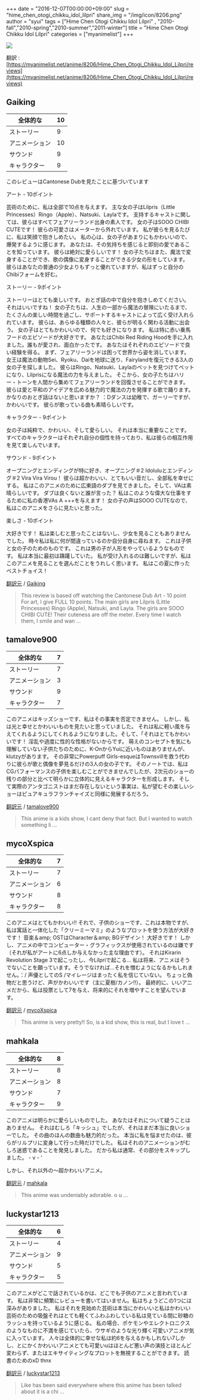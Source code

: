 +++
date = "2016-12-07T00:00:00+09:00"
slug = "hime_chen_otogi_chikku_idol_lilpri"
share_img = "/img/icon/8206.png"
author = "syui"
tags = ["Hime Chen Otogi Chikku Idol Lilpri" , "2010-fall","2010-spring","2010-summer","2011-winter"]
title = "Hime Chen Otogi Chikku Idol Lilpri"
categories = ["myanimelist"]
+++

![](https://myanimelist.cdn-dena.com/images/anime/6/71891.jpg)


<!--more-->

翻訳 : [https://myanimelist.net/anime/8206/Hime_Chen_Otogi_Chikku_Idol_Lilpri/reviews](https://myanimelist.net/anime/8206/Hime_Chen_Otogi_Chikku_Idol_Lilpri/reviews)


## Gaiking



全体的な|  10
--- | ---
ストーリー|  9
アニメーション|  10
サウンド|  9
キャラクター|  9

このレビューはCantonese Dubを見たことに基づいています

アート -  10ポイント

芸術のために、私は全部で10点を与えます。 主な女の子はLilpris（Little Princesses）Ringo（Apple）、Natsuki、Laylaです。 支持するキャストに関しては、彼らはすべてフェアリーランド出身の素人です。 女の子はSOOO CHIBI CUTEです！ 彼らの可愛さはメーターから外れています。 私が彼らを見るたびに、私は笑顔で抱きしめたい。 私の心は、女の子があまりにもかわいいので、爆発するように感じます。 あなたは、その気持ちを感じると即刻の愛であることを知っています。 彼らは絶対に愛らしいです！ 女の子たちはまた、魔法で変身することができ、歌の偶像に変身することができる少女の形をしています。 彼らはあなたの普通の少女よりもずっと優れていますが、私はずっと自分のChibiフォームを好む。

ストーリー -  9ポイント

ストーリーはとても楽しいです。 おとぎ話の中で自分を抱きしめてください。 それはいいですね！ 女の子たちは、人生の一部から魔法の冒険にいたるまで、たくさんの楽しい時間を過ごし、サポートするキャストによって広く受け入れられています。 彼らは、あらゆる種類の人々と、彼らが明るく関わる活動に出会う。 女の子はとてもかわいいので、何でも好きになります。 私は特に赤い乗馬フードのエピソードが大好きです。 あなたはChibi Red Riding Hoodを手に入れました。誰もが愛され、面白かったです。 あなたはそれぞれのエピソードで良い経験を得る。 まず、フェアリーランドは困って世界から姿を消しています。 女王は魔法の動物Sei、Ryoku、Daiを地球に送り、Fairylandを復元できる3人の女の子を探しました。 彼らはRingo、Natsuki、Laylaのペットを見つけてペットになり、Lilprisになる魔法の力を与えました。 そこから、女の子たちはハリー・トーンを人間から集めてフェアリーランドを回復させることができます。 彼らは愛と平和のアイデアを広める魅力的で魔法の力を発揮する歌で踊ります。 かなりのおとぎ話はないと思いますか？  ：Dダンスは幼稚で、ガーリーですが、かわいいです。 彼らが歌っている曲も素晴らしいです。

キャラクター -  9ポイント

女の子は純粋で、かわいい、そして愛らしい。 それは本当に重要なことです。 すべてのキャラクターはそれぞれ自分の個性を持っており、私は彼らの相互作用を見て楽しんでいます。

サウンド -  9ポイント

オープニングとエンディングが特に好き、オープニング＃2 Idoluluとエンディング＃2 Vira Vira Virou！ 彼らは超かわいい、とてもいい音だし、全部私を幸せにする。 私はこのアニメのために広東語のダブを見てきました。そして、VAは素晴らしいです。 ダブは良くないと誰が言った？ 私はこのような偉大な仕事をするために私の香港VAs A +++を与えます！ 女の子の声はSOOO CUTEなので、私はこのアニメをさらに見たいと思った。

楽しさ -  10ポイント

大好きです！ 私は楽しむと思ったことはないし、少女を見ることもありませんでした。 時々私は私に何が間違っているのか自分自身に尋ねます。 これは子供と女の子のためのものです。 これは男の子が人形をやっているようなものです。 私は本当に最初は躊躇していた。 私が受け入れるのは難しいですが、私はこのアニメを見ることを選んだことをうれしく思います。
私はこの夏に作ったベストチョイス！

[翻訳元](https://myanimelist.net/reviews.php?id=101871) / [Gaiking](https://myanimelist.net/profile/Gaiking/reviews)


> This review is based off watching the Cantonese Dub    Art - 10 point    For art, I give FULL 10 points. The main girls are Lilpris (Little Princesses) Ringo (Apple), Natsuki, and Layla. The girls are SOOO CHIBI CUTE! Their cuteness are off the meter. Every time I watch them, I smile and wan ...

## tamalove900



全体的な|  7
--- | ---
ストーリー|  7
アニメーション|  3
サウンド|  9
キャラクター|  7

このアニメはキッズショーです、私はその事実を否定できません。 しかし、私は光と幸せとかわいいものを見たいと思っていました。 それは私に軽い風を与えてくれるようにしてくれるようになりました。そして、「それはとてもかわいいです！ 淫乱や過度に性的な性格がないからです。 萌えのコンセプトを気にも理解していない子供たちのために、K-OnからYuiに近いものはありませんが、klutzyがあります。
その非常にPowerpuff Girls-esqueはTownsvillを救う代わりに彼らが歌と偶像を夢見るだけの3人の女の子です。 そのノートでは、私はCGパフォーマンスの子供を楽しむことができませんでしたが、2次元のショーの残りの部分と比べて明らかに立体的に見えるキャラクターを形成します。 そして実際のアンタゴニストはまだ存在しないという事実は、私が望むその楽しいショーはピュアキュラフランチャイズと同様に発展するだろう。

[翻訳元](https://myanimelist.net/reviews.php?id=25333) / [tamalove900](https://myanimelist.net/profile/tamalove900/reviews)


> This anime is a kids show, I cant deny that fact. But I wanted to watch something li ...

## mycoXspica



全体的な|  7
--- | ---
ストーリー|  7
アニメーション|  6
サウンド|  8
キャラクター|  8

このアニメはとてもかわいい!!
それで、子供のショーです、これは本物ですが、私は寓話と一体化した「クリーミーマミ」のようなプロットを使う方法が大好きです！
音楽＆amp;  OSTはCharacter＆amp;  BGデザイン！ 大好きです！ しかし、アニメの中でコンピューター・グラフィックスが使用されているのは嫌です（それが私がアートに6点しか与えなかった主な理由です）。
それはKirarin Revolution Stage 3で起こったし、今Lilpriで起こる...
私は将来、アニメはそうでないことを願っています。そうでなければ...それを憎むようになるかもしれません。：/
声優としてのS /マイレージはまったく私を信じていない。 ちょっと偽物だと思うけど、声がかわいいです（主に夏樹/カノン!!）。
最終的に、いいアニメだから、私は投票として7を与え、将来的にそれを増やすことを望んでいます。

[翻訳元](https://myanimelist.net/reviews.php?id=26636) / [mycoXspica](https://myanimelist.net/profile/mycoXspica/reviews)


> This anime is very pretty!!  So, is a kid show, this is real, but I love t ...

## mahkala



全体的な|  8
--- | ---
ストーリー|  8
アニメーション|  8
サウンド|  7
キャラクター|  9

このアニメは明らかに愛らしいものでした。 あなたはそれについて疑うことはありません。
それはむしろ「キッシュ」でしたが、それはまだ本当に良いショーでした。 その曲のほんの数曲も魅力的だった。
本当に私を悩ませたのは、彼らがリルプリに変身して行った時だけでした。 私はそれのアニメーションがむしろ迷惑であることを発見しました。 だから私は通常、その部分をスキップしました。  -  v  -  '

しかし、それ以外の〜超かわいいアニメ。

[翻訳元](https://myanimelist.net/reviews.php?id=97461) / [mahkala](https://myanimelist.net/profile/mahkala/reviews)


> This anime was undeniably adorable. o u  ...

## luckystar1213



全体的な|  6
--- | ---
ストーリー|  4
アニメーション|  9
サウンド|  5
キャラクター|  5

このアニメがどこで話されているかは、どこでも子供のアニメと言われています。 私は非常に頻繁にレビューを書いてはいません。私はちょうどこの1つには深みがありました。 私はそれを見始めた芸術は本当にかわいいと私はかわいい芸術のための吸盤それはとても軽くてふわふわしている私は見ている間に砂糖のラッシュを持っているように感じる。 私の場合、ポケモンやエレクトロニクスのようなものに不満を感じていたら、ウサギのような光り輝く可愛いアニメが気に入っています。 人々は全体的に幸せな私は約6を与えるかもしれない7しかし、とにかくかわいいアニメとても可愛いuはほとんど悪い声の演技とほとんど変わらず、またはエキサイティングなプロットを無視することができます。 読書のためのxD thnx

[翻訳元](https://myanimelist.net/reviews.php?id=31673) / [luckystar1213](https://myanimelist.net/profile/luckystar1213/reviews)


> Like has been said everywhere where this anime has been talked about it is a chi ...
